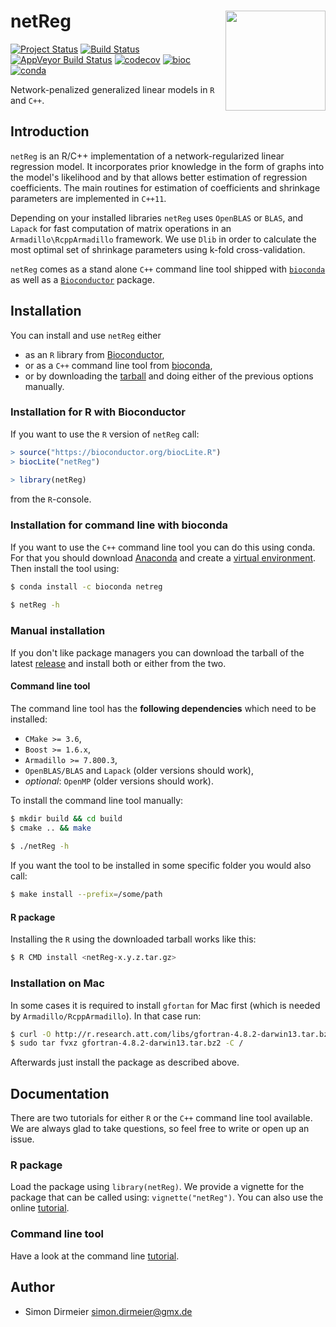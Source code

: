 
# netReg <img src="https://cdn.rawgit.com/dirmeier/netReg/7b8e31e0/inst/sticker/sticker.png" align="right" width="160px"/>

[![Project Status](http://www.repostatus.org/badges/latest/active.svg)](http://www.repostatus.org/#active)
[![Build Status](https://travis-ci.org/dirmeier/netReg.svg?branch=master)](https://travis-ci.org/dirmeier/netReg)
[![AppVeyor Build Status](https://ci.appveyor.com/api/projects/status/github/dirmeier/netReg?branch=master&svg=true)](https://ci.appveyor.com/project/dirmeier/netReg)
[![codecov](https://codecov.io/gh/dirmeier/netReg/branch/master/graph/badge.svg)](https://codecov.io/gh/dirmeier/netReg)
[![bioc](https://bioconductor.org/shields/years-in-bioc/netReg.svg)](https://bioconductor.org/packages/release/bioc/html/netReg.html)
[![conda](https://anaconda.org/bioconda/netreg/badges/installer/conda.svg)](https://anaconda.org/bioconda/netreg)

Network-penalized generalized linear models in `R` and `C++`.

## Introduction

`netReg` is an R/C++ implementation of a network-regularized linear regression model.
It incorporates prior knowledge in the form of graphs into the model's likelihood and by that allows better estimation of regression coefficients.
The main routines for estimation of coefficients and shrinkage parameters are implemented in `C++11`. 

Depending on your installed libraries `netReg` uses `OpenBLAS` or `BLAS`, and `Lapack` for fast computation of matrix operations in an `Armadillo\RcppArmadillo` framework. We use `Dlib` in order to calculate the most optimal set of shrinkage parameters using k-fold cross-validation.

`netReg` comes as a stand alone `C++` command line tool shipped with [`bioconda`](https://anaconda.org/bioconda/netreg) as well as a [`Bioconductor`](https://bioconductor.org/packages/release/bioc/html/netReg.html) package.

## Installation
 
You can install and use `netReg` either

* as an `R` library from [Bioconductor](https://bioconductor.org/packages/release/bioc/html/netReg.html),
* or as a `C++` command line tool from [bioconda](https://anaconda.org/bioconda/netreg),
* or by downloading the [tarball](https://github.com/dirmeier/netReg/releases) and doing either of the previous options manually.

### Installation for R with Bioconductor

If you want to use the `R` version of `netReg` call:

```r
> source("https://bioconductor.org/biocLite.R")
> biocLite("netReg")
  
> library(netReg)
```
 
from the `R`-console. 

### Installation for command line with bioconda

If you want to use the `C++` command line tool you can do this using conda. 
For that you should download [Anaconda](https://www.continuum.io/downloads) and create a [virtual environment](https://conda.io/docs/using/envs.html).
Then install the tool using:

```sh
$ conda install -c bioconda netreg
  
$ netReg -h
```

### Manual installation

If you don't like package managers you can download the tarball of the latest [release](https://github.com/dirmeier/netReg/releases/tag/v1.0.0) and install both or either from the two.

#### Command line tool

The command line tool has the **following dependencies** which need to be installed:

* `CMake >= 3.6`,
* `Boost >= 1.6.x`,
* `Armadillo >= 7.800.3`,
* `OpenBLAS/BLAS` and `Lapack` (older versions should work),
* *optional*: `OpenMP` (older versions should work).

To install the command line tool manually:

```sh
$ mkdir build && cd build
$ cmake .. && make
  
$ ./netReg -h
```

If you want the tool to be installed in some specific folder you would also call:

```sh
$ make install --prefix=/some/path
```

#### R package

Installing the `R` using the downloaded tarball works like this:

```bash
$ R CMD install <netReg-x.y.z.tar.gz>
```

### Installation on Mac

In some cases it is required to install `gfortan` for Mac first (which is needed by `Armadillo/RcppArmadillo`). In that case run:

```sh
$ curl -O http://r.research.att.com/libs/gfortran-4.8.2-darwin13.tar.bz2
$ sudo tar fvxz gfortran-4.8.2-darwin13.tar.bz2 -C /
```

Afterwards just install the package as described above.

## Documentation

There are two tutorials for either `R` or the `C++` command line tool available.
We are always glad to take questions, so feel free to write or open up an issue.

### R package

Load the package using `library(netReg)`. 
We provide a vignette for the package that can be called using: `vignette("netReg")`. You can also use the online [tutorial](https://dirmeier.github.io/netReg/articles/netReg_R.html).

### Command line tool

Have a look at the command line [tutorial](https://dirmeier.github.io/netReg/articles/netReg_commandline.html).

## Author

* Simon Dirmeier <a href="mailto:simon.dirmeier@gmx.de">simon.dirmeier@gmx.de</a>

